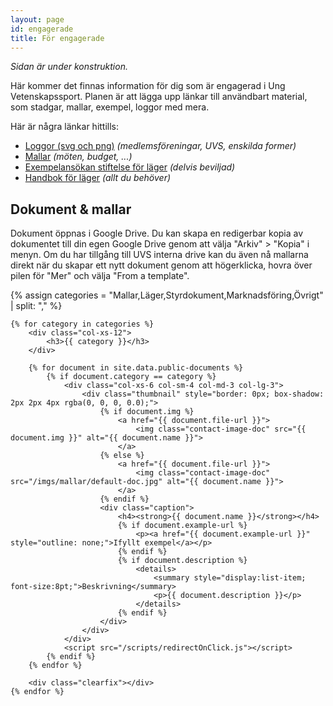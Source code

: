 ```yaml
---
layout: page
id: engagerade
title: För engagerade
---
```


*Sidan är under konstruktion.*

Här kommer det finnas information för dig som är engagerad i Ung Vetenskapssport. Planen är att lägga upp länkar till användbart material, som stadgar, mallar, exempel, loggor med mera.

Här är några länkar hittills:
- [Loggor (svg och png)](https://drive.google.com/drive/folders/1a5i9cqt0LPvhXeHS_0XtpJltkz4okbYq?usp=sharing) *(medlemsföreningar, UVS, enskilda former)*
- [Mallar](https://drive.google.com/drive/folders/1vu4aOGeZxKOR3maN3p_OpigPUMD3Lfc9?usp=sharing) *(möten, budget, ...)*
- [Exempelansökan stiftelse för läger](https://docs.google.com/document/d/1alnCEtfmpyWw4kQwl3XT5tfZRlYzJcUmT5jgVqTk8TI/edit?usp=sharing) *(delvis beviljad)*
- [Handbok för läger](https://drive.google.com/drive/folders/1IpKrQGh6He2wKRPClcEic8xZXqc907SK?usp=sharing) *(allt du behöver)*


## Dokument & mallar
Dokument öppnas i Google Drive. Du kan skapa en redigerbar kopia av dokumentet till din egen Google Drive genom att välja "Arkiv" > "Kopia" i menyn. Om du har tillgång till UVS interna drive kan du även nå mallarna direkt när du skapar ett nytt dokument genom att högerklicka, hovra över pilen för "Mer" och välja "From a template".
<!-- Display sample documents! -->
<div class="row">
    {% assign categories = "Mallar,Läger,Styrdokument,Marknadsföring,Övrigt" | split: "," %}

    {% for category in categories %}
        <div class="col-xs-12">
            <h3>{{ category }}</h3>
        </div>

        {% for document in site.data.public-documents %}
            {% if document.category == category %}
                <div class="col-xs-6 col-sm-4 col-md-3 col-lg-3">
                    <div class="thumbnail" style="border: 0px; box-shadow: 2px 2px 4px rgba(0, 0, 0, 0.0);">
                        {% if document.img %}
                            <a href="{{ document.file-url }}">
                                <img class="contact-image-doc" src="{{ document.img }}" alt="{{ document.name }}">
                            </a>
                        {% else %} 
                            <a href="{{ document.file-url }}">
                                <img class="contact-image-doc" src="/imgs/mallar/default-doc.jpg" alt="{{ document.name }}">
                            </a>
                        {% endif %}
                        <div class="caption">
                            <h4><strong>{{ document.name }}</strong></h4>
                            {% if document.example-url %}
                                <p><a href="{{ document.example-url }}" style="outline: none;">Ifyllt exempel</a></p>
                            {% endif %}
                            {% if document.description %}
                                <details>
                                    <summary style="display:list-item; font-size:8pt;">Beskrivning</summary>
                                    <p>{{ document.description }}</p>
                                </details>
                            {% endif %}
                        </div>
                    </div>
                </div>
                <script src="/scripts/redirectOnClick.js"></script>
            {% endif %}
        {% endfor %}

        <div class="clearfix"></div>
    {% endfor %}
</div>



<!-- TODO: 
- Stadgar
  Fler exempel?
  Ekonomi mer publikt?
  Mer grafisk design-grejs
  -->